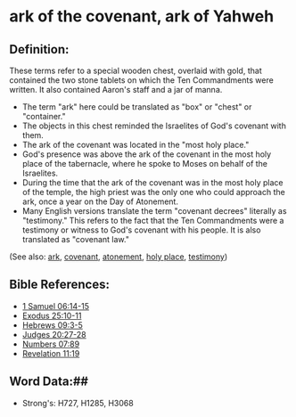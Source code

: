# ark of the covenant, ark of Yahweh #

## Definition: ##

These terms refer to a special wooden chest, overlaid with gold, that contained the two stone tablets on which the Ten Commandments were written. It also contained Aaron's staff and a jar of manna.

* The term "ark" here could be translated as "box" or "chest" or "container."
* The objects in this chest reminded the Israelites of God's covenant with them.
* The ark of the covenant was located in the "most holy place."
* God's presence was above the ark of the covenant in the most holy place of the tabernacle, where he spoke to Moses on behalf of the Israelites.
* During the time that the ark of the covenant was in the most holy place of the temple, the high priest was the only one who could approach the ark, once a year on the Day of Atonement.
* Many English versions translate the term "covenant decrees" literally as "testimony." This refers to the fact that the Ten Commandments were a testimony or witness to God's covenant with his people. It is also translated as "covenant law."

(See also: [ark](ark.md), [covenant](covenant.md), [atonement](atonement.md), [holy place](holyplace.md), [testimony](testimony.md))

## Bible References: ##

* [1 Samuel 06:14-15](rc://en/tn/help/1sa/06/14)
* [Exodus 25:10-11](rc://en/tn/help/exo/25/10)
* [Hebrews 09:3-5](rc://en/tn/help/heb/09/03)
* [Judges 20:27-28](rc://en/tn/help/jdg/20/27)
* [Numbers 07:89](rc://en/tn/help/num/07/89)
* [Revelation 11:19](rc://en/tn/help/rev/11/19)


## Word Data:##

* Strong's: H727, H1285, H3068
